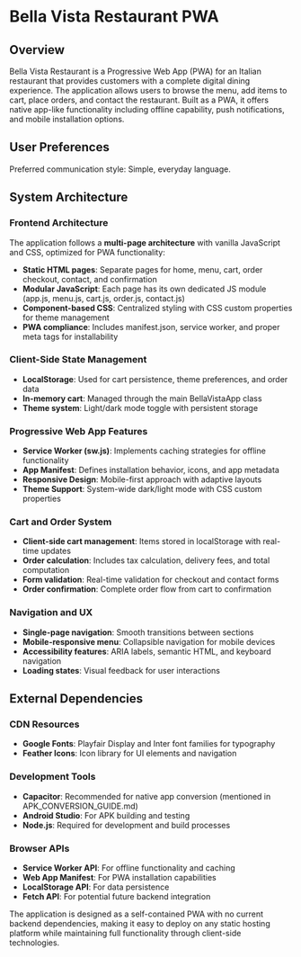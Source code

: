# Bella Vista Restaurant PWA

## Overview

Bella Vista Restaurant is a Progressive Web App (PWA) for an Italian restaurant that provides customers with a complete digital dining experience. The application allows users to browse the menu, add items to cart, place orders, and contact the restaurant. Built as a PWA, it offers native app-like functionality including offline capability, push notifications, and mobile installation options.

## User Preferences

Preferred communication style: Simple, everyday language.

## System Architecture

### Frontend Architecture

The application follows a **multi-page architecture** with vanilla JavaScript and CSS, optimized for PWA functionality:

- **Static HTML pages**: Separate pages for home, menu, cart, order checkout, contact, and confirmation
- **Modular JavaScript**: Each page has its own dedicated JS module (app.js, menu.js, cart.js, order.js, contact.js)
- **Component-based CSS**: Centralized styling with CSS custom properties for theme management
- **PWA compliance**: Includes manifest.json, service worker, and proper meta tags for installability

### Client-Side State Management

- **LocalStorage**: Used for cart persistence, theme preferences, and order data
- **In-memory cart**: Managed through the main BellaVistaApp class
- **Theme system**: Light/dark mode toggle with persistent storage

### Progressive Web App Features

- **Service Worker (sw.js)**: Implements caching strategies for offline functionality
- **App Manifest**: Defines installation behavior, icons, and app metadata
- **Responsive Design**: Mobile-first approach with adaptive layouts
- **Theme Support**: System-wide dark/light mode with CSS custom properties

### Cart and Order System

- **Client-side cart management**: Items stored in localStorage with real-time updates
- **Order calculation**: Includes tax calculation, delivery fees, and total computation
- **Form validation**: Real-time validation for checkout and contact forms
- **Order confirmation**: Complete order flow from cart to confirmation

### Navigation and UX

- **Single-page navigation**: Smooth transitions between sections
- **Mobile-responsive menu**: Collapsible navigation for mobile devices
- **Accessibility features**: ARIA labels, semantic HTML, and keyboard navigation
- **Loading states**: Visual feedback for user interactions

## External Dependencies

### CDN Resources
- **Google Fonts**: Playfair Display and Inter font families for typography
- **Feather Icons**: Icon library for UI elements and navigation

### Development Tools
- **Capacitor**: Recommended for native app conversion (mentioned in APK_CONVERSION_GUIDE.md)
- **Android Studio**: For APK building and testing
- **Node.js**: Required for development and build processes

### Browser APIs
- **Service Worker API**: For offline functionality and caching
- **Web App Manifest**: For PWA installation capabilities
- **LocalStorage API**: For data persistence
- **Fetch API**: For potential future backend integration

The application is designed as a self-contained PWA with no current backend dependencies, making it easy to deploy on any static hosting platform while maintaining full functionality through client-side technologies.